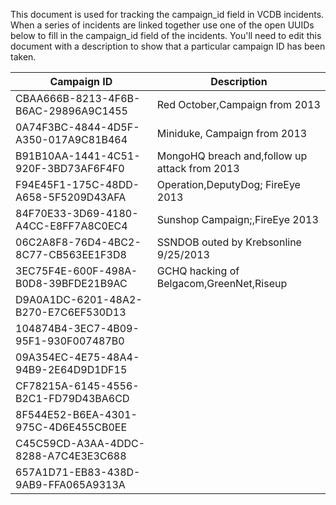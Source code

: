 This document is used for tracking the campaign_id field in VCDB incidents. When
a series of incidents are linked together use one of the open UUIDs below to
fill in the campaign_id field of the incidents. You'll need to edit this document
with a description to show that a particular campaign ID has been taken.



| Campaign ID                          | Description                                   |
|--------------------------------------|-----------------------------------------------|
| CBAA666B-8213-4F6B-B6AC-29896A9C1455 | Red October,Campaign from 2013                |
| 0A74F3BC-4844-4D5F-A350-017A9C81B464 | Miniduke, Campaign from 2013                  |
| B91B10AA-1441-4C51-920F-3BD73AF6F4F0 | MongoHQ breach and,follow up attack from 2013 |
| F94E45F1-175C-48DD-A658-5F5209D43AFA | Operation,DeputyDog; FireEye 2013             |
| 84F70E33-3D69-4180-A4CC-E8FF7A8C0EC4 | Sunshop Campaign;,FireEye 2013                |
| 06C2A8F8-76D4-4BC2-8C77-CB563EE1F3D8 |  SSNDOB outed by Krebsonline 9/25/2013        |
| 3EC75F4E-600F-498A-B0D8-39BFDE21B9AC |  GCHQ hacking of Belgacom,GreenNet,Riseup     |
| D9A0A1DC-6201-48A2-B270-E7C6EF530D13 |                                               |
| 104874B4-3EC7-4B09-95F1-930F007487B0 |                                               |
| 09A354EC-4E75-48A4-94B9-2E64D9D1DF15 |                                               |
| CF78215A-6145-4556-B2C1-FD79D43BA6CD |                                               |
| 8F544E52-B6EA-4301-975C-4D6E455CB0EE |                                               |
| C45C59CD-A3AA-4DDC-8288-A7C4E3E3C688 |                                               |
| 657A1D71-EB83-438D-9AB9-FFA065A9313A |                                               |
